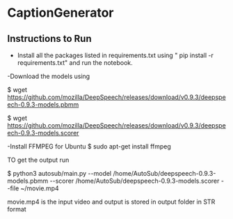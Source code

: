 # CaptionGenerator

## Instructions to Run
- Install all the packages listed in requirements.txt using " pip install -r requirements.txt"  and run the notebook.


 -Download the models using
 
$ wget https://github.com/mozilla/DeepSpeech/releases/download/v0.9.3/deepspeech-0.9.3-models.pbmm


$ wget https://github.com/mozilla/DeepSpeech/releases/download/v0.9.3/deepspeech-0.9.3-models.scorer


-Install FFMPEG for Ubuntu
$ sudo apt-get install ffmpeg
 
 
 TO get the output run 
 
 $ python3 autosub/main.py --model /home/AutoSub/deepspeech-0.9.3-models.pbmm --scorer /home/AutoSub/deepspeech-0.9.3-models.scorer --file ~/movie.mp4

movie.mp4 is the input video and output is stored in output folder in STR format
